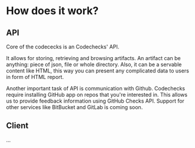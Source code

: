 # How does it work?

## API
Core of the codececks is an Codechecks' API. 

It allows for storing, retrieving and browsing artifacts. An artifact can be anything: piece of json, file or whole directory. Also, it can be a servable content like HTML, this way you can present any complicated data to users in form of HTML report. 

Another important task of API is communication with Github. Codechecks require installing GitHub app on repos that you're interested in. This allows us to provide feedback information using GitHub Checks API. Support for other services like BitBucket and GitLab is coming soon.

## Client
...